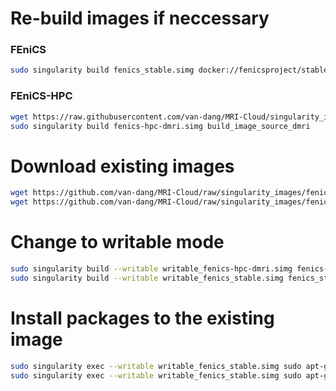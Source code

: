 # Re-build images if neccessary
### FEniCS
```bash
sudo singularity build fenics_stable.simg docker://fenicsproject/stable
```
### FEniCS-HPC
```bash
wget https://raw.githubusercontent.com/van-dang/MRI-Cloud/singularity_images/build_fenics_hpc_image
sudo singularity build fenics-hpc-dmri.simg build_image_source_dmri
```

# Download existing images
```bash
wget https://github.com/van-dang/MRI-Cloud/raw/singularity_images/fenics-hpc-dmri.simg
wget https://github.com/van-dang/MRI-Cloud/raw/singularity_images/fenics_stable.simg
```

# Change to writable mode
```bash
sudo singularity build --writable writable_fenics-hpc-dmri.simg fenics-hpc-dmri.simg
sudo singularity build --writable writable_fenics_stable.simg fenics_stable.simg
```

# Install packages to the existing image
```bash
sudo singularity exec --writable writable_fenics_stable.simg sudo apt-get update
sudo singularity exec --writable writable_fenics_stable.simg sudo apt-get install zip unzip gmsh
```
